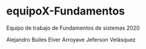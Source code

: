 # equipoX-Fundamentos
Equipo de trabajo de Fundamentos de sistemas 2020

Alejandro Builes
Elver Arroyave
Jeferson Velásquez 
